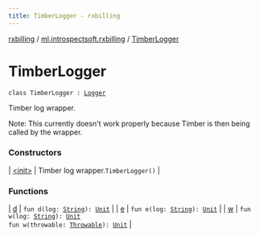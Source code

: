 ```yaml
---
title: TimberLogger - rxbilling
---
```


[rxbilling](../../index.html) / [ml.introspectsoft.rxbilling](../index.html) / [TimberLogger](./index.html)

# TimberLogger

`class TimberLogger : `[`Logger`](../-logger/index.html)

Timber log wrapper.

Note: This currently doesn't work properly because Timber is then being called by the wrapper.

### Constructors

| [&lt;init&gt;](-init-.html) | Timber log wrapper.`TimberLogger()` |

### Functions

| [d](d.html) | `fun d(log: `[`String`](https://kotlinlang.org/api/latest/jvm/stdlib/kotlin/-string/index.html)`): `[`Unit`](https://kotlinlang.org/api/latest/jvm/stdlib/kotlin/-unit/index.html) |
| [e](e.html) | `fun e(log: `[`String`](https://kotlinlang.org/api/latest/jvm/stdlib/kotlin/-string/index.html)`): `[`Unit`](https://kotlinlang.org/api/latest/jvm/stdlib/kotlin/-unit/index.html) |
| [w](w.html) | `fun w(log: `[`String`](https://kotlinlang.org/api/latest/jvm/stdlib/kotlin/-string/index.html)`): `[`Unit`](https://kotlinlang.org/api/latest/jvm/stdlib/kotlin/-unit/index.html)<br>`fun w(throwable: `[`Throwable`](https://kotlinlang.org/api/latest/jvm/stdlib/kotlin/-throwable/index.html)`): `[`Unit`](https://kotlinlang.org/api/latest/jvm/stdlib/kotlin/-unit/index.html) |

